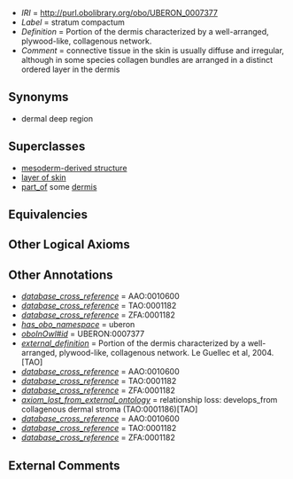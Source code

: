  * *IRI* = http://purl.obolibrary.org/obo/UBERON_0007377
 * *Label* = stratum compactum
 * *Definition* = Portion of the dermis characterized by a well-arranged, plywood-like, collagenous network.
 * *Comment* = connective tissue in the skin is usually diffuse and irregular, although in some species collagen bundles are arranged in a distinct ordered layer in the dermis

## Synonyms

 * dermal deep region

## Superclasses

 * [mesoderm-derived structure](../../UBERON/20/UBERON_0004120.md)
 * [layer of skin](../../UBERON/54/UBERON_0013754.md)
 * [part_of](../../BFO/50/BFO_0000050.md) some [dermis](../../UBERON/67/UBERON_0002067.md)

## Equivalencies


## Other Logical Axioms


## Other Annotations

 * *[database_cross_reference](../../ef/oboInOwl#hasDbXref.md)* = AAO:0010600
 * *[database_cross_reference](../../ef/oboInOwl#hasDbXref.md)* = TAO:0001182
 * *[database_cross_reference](../../ef/oboInOwl#hasDbXref.md)* = ZFA:0001182
 * *[has_obo_namespace](../../ce/oboInOwl#hasOBONamespace.md)* = uberon
 * *[oboInOwl#id](../../id/oboInOwl#id.md)* = UBERON:0007377
 * *[external_definition](../../UBPROP/01/UBPROP_0000001.md)* = Portion of the dermis characterized by a well-arranged, plywood-like, collagenous network. Le Guellec et al, 2004.[TAO]
 * *[database_cross_reference](../../ef/oboInOwl#hasDbXref.md)* = AAO:0010600
 * *[database_cross_reference](../../ef/oboInOwl#hasDbXref.md)* = TAO:0001182
 * *[database_cross_reference](../../ef/oboInOwl#hasDbXref.md)* = ZFA:0001182
 * *[axiom_lost_from_external_ontology](../../UBPROP/02/UBPROP_0000002.md)* = relationship loss: develops_from collagenous dermal stroma (TAO:0001186)[TAO]
 * *[database_cross_reference](../../ef/oboInOwl#hasDbXref.md)* = AAO:0010600
 * *[database_cross_reference](../../ef/oboInOwl#hasDbXref.md)* = TAO:0001182
 * *[database_cross_reference](../../ef/oboInOwl#hasDbXref.md)* = ZFA:0001182

## External Comments

